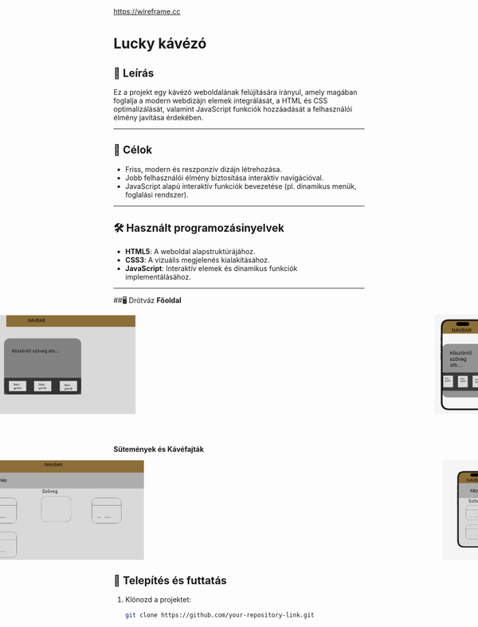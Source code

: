 https://wireframe.cc
# Lucky kávézó 

## 📖 Leírás
Ez a projekt egy kávézó weboldalának felújítására irányul, amely magában foglalja a modern webdizájn elemek integrálását, a HTML és CSS optimalizálását, valamint JavaScript funkciók hozzáadását a felhasználói élmény javítása érdekében.

---

## 🚀 Célok
- Friss, modern és reszponzív dizájn létrehozása.
- Jobb felhasználói élmény biztosítása interaktiv navigációval.
- JavaScript alapú interaktív funkciók bevezetése (pl. dinamikus menük, foglalási rendszer).

---

## 🛠️ Használt programozásinyelvek
- **HTML5**: A weboldal alapstruktúrájához.
- **CSS3**: A vizuális megjelenés kialakításához.
- **JavaScript**: Interaktív elemek és dinamikus funkciók implementálásához.

---
##🖥️ Drótváz
**Főoldal**

<p align="center" style="display: flex; justify-items: center; justify-content: center; justify-self: center; gap: 500px; height: 200px;">
  <img src="docs/desktop_fooldal__wireframe.png" alt="Kép 1" style="height: 100%;width: 60%; object-fit: cover; margin-right: 100px;">
  <img src="docs/phone_fooldal_wireframe.png" alt="Kép 2" style="height: 100%; width: 25%; object-fit: cover;">
</p>

<br>
<br>

**Sütemények és Kávéfajták**

<p align="center" style="display: flex; justify-items: center; justify-content: center; justify-self: center; gap: 500px; height: 200px;">
  <img src="docs/desktop_kavefajtak_wireframe.png" alt="Kép 1" style="height: 100%;width: 60%; object-fit: cover; margin-right: 100px;">
  <img src="docs/phone_kavefajtak_wireframe.png" alt="Kép 2" style="height: 100%; width: 25%; object-fit: cover;">
</p>


## 🔧 Telepítés és futtatás
1. Klónozd a projektet:
   ```bash
   git clone https://github.com/your-repository-link.git

